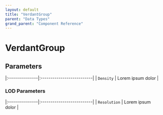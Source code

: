 ```yaml
---
layout: default
title: "VerdantGroup"
parent: "Data Types"
grand_parent: "Component Reference"
---
```


# VerdantGroup



## Parameters

|:---------------|:--------------------------|
| `Density` | Lorem ipsum dolor |

### LOD Parameters

|:---------------|:--------------------------|
| `Resolution` | Lorem ipsum dolor |